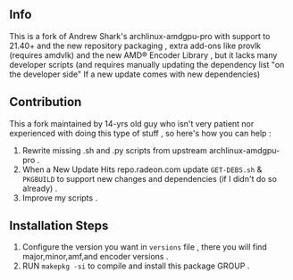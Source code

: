 ## Info 
This is a fork of Andrew Shark's archlinux-amdgpu-pro with support to 21.40+ 
and the new repository packaging , extra add-ons like provlk (requires amdvlk) and the new
AMD® Encoder Library , but it lacks many developer scripts (and requires manually updating the dependency list "on the developer side"
If a new update comes with new dependencies)

## Contribution
This a fork maintained by 14-yrs old guy who isn't very patient nor experienced with doing this type of stuff , 
so here's how you can help :
1. Rewrite missing .sh and .py scripts from upstream archlinux-amdgpu-pro .
2. When a New Update Hits repo.radeon.com update `GET-DEBS.sh` & `PKGBUILD` to support new changes
and dependencies (if I didn't do so already) .
3. Improve my scripts .

## Installation Steps
1. Configure the version you want in `versions` file , there you will find major,minor,amf,and encoder versions .
2. RUN `makepkg -si` to compile and install this package GROUP .
